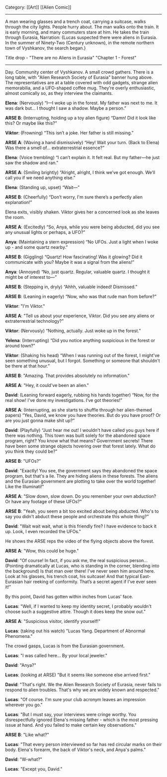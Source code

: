Category: [[Art]] [[Alien Comic]]
___
A man wearing glasses and a trench coat, carrying a suitcase, walks through the city lights. People hurry about. The man walks onto the train. It is early morning, and many commuters stare at him. He takes the train through Eurasia, 
Narration: {Lucas suspected there were aliens in Eurasia. In the summer of Ninety-Two (Century unknown), in the remote northern town of Vyshkanov, the search began.}

Title drop - "There are no Aliens in Eurasia" "Chapter 1 - Forest" 
___
Day. Community center of Vyshkanov. A small crowd gathers. There is a long table, with "Alien Research Society of Eurasia" banner hung above. The representatives are at a table covered with odd gadgets, strange alien memorabilia, and a UFO-shaped coffee mug. They’re overly enthusiastic, almost comically so, as they interview the claimants.

**Elena**: (Nervously) “I—I woke up in the forest. My father was next to me. It was dark but… I thought I saw a shadow. Maybe a person.” 

**ARSE B**: (Interrupting, holding up a toy alien figure) “Damn! Did it look like this? Or maybe like this?” 

**Viktor**: (Frowning) “This isn’t a joke. Her father is still missing.”

**ARSE A**: (Waving a hand dismissively) “Hey! Wait your turn. (Back to Elena) Was there a smell of… extraterrestrial essence?”

**Elena**: (Voice trembling) “I can’t explain it. It felt real. But my father—he just saw the shadow and ran."

**ARSE A**: (Smiling brightly) “Alright, alright, I think we’ve got enough. We’ll call you if we need anything else.”

**Elena**: (Standing up, upset) “Wait—”

**ARSE B**: (Cheerfully) “Don’t worry, I'm sure there’s a perfectly alien explanation!”

Elena exits, visibly shaken. Viktor gives her a concerned look as she leaves the room.


**ARSE A**: (Excitedly) “So, Anya, while you were being abducted, did you see any unusual lights or perhaps, a UFO?”

**Anya**: (Maintaining a stern expression) “No UFOs. Just a light when I woke up - and some quartz nearby.”

**ARSE B**: (Giggling) “Quartz! How fascinating! Was it glowing? Did it communicate with you? Maybe it was a signal from the aliens!”

**Anya**: (Annoyed) “No, just quartz. Regular, valuable quartz. I thought it might be of interest to—”

**ARSE B**: (Stepping in, dryly) “Ahhh, valuable indeed! Dismissed.” 



**ARSE B**: (Leaning in eagerly) “Now, who was that rude man from before?"

**Viktor**: "I'm Viktor."

**ARSE A**: "Tell us about your experience, Viktor. Did you see any aliens or extraterrestrial technology?”

**Viktor**: (Nervously) “Nothing, actually. Just woke up in the forest.” 

**Yelena**: (Interrupting) “Did you notice anything suspicious in the forest or around town?”

**Viktor**: (Shaking his head) “When I was running out of the forest, I might've seen something unusual, but I forgot. Something or someone that shouldn't be there at that hour.”

**ARSE B**: "Amazing. That provides absolutely no information."

**ARSE A**: "Hey, it could've been an alien."



**David**: (Leaning forward eagerly, rubbing his hands together) “Now, for the real show! I've done my investigations. I’ve got theories!”

**ARSE A**: (Interrupting, as she starts to shuffle through her alien-themed papers) “Yes, David, we know you have theories. But do you have proof? Or are you just gonna make shit up?” 

**David**: (Playfully) “Just hear me out! I wouldn't have called you guys here if there was nothing. This town was built solely for the abandoned space program, right? You know what that means? Government secrets! There have been some strange objects hovering over that forest lately. What do you think they could be?"

**ARSE B**: "UFOs?"

**David**: "Exactly! You see, the government says they abandoned the space program, but that's a lie. They are hiding aliens in these forests. The aliens and the Eurasian government are plotting to take over the world together! Like the Illuminati!" 

**ARSE A**: "Slow down, slow down. Do you remember your own abduction? Or have any footage of these UFOs?"

**ARSE B**: "Yeah, you seem a bit too excited about being abducted. Who's to say you didn't abduct these people and orchestrate this whole thing?"

**David**: "Wait wait wait, what is this friendly fire? I have evidence to back it up. Look, I even recorded the UFOs."

He shows the ARSE reps the video of the flying objects above the forest. 

**ARSE A**: "Wow, this could be huge."

**David**: "Of course! In fact, if you ask me, the real suspicious person... (Pointing dramatically at Lucas, who is standing in the corner, blending into the background) Is that man over there! I've never seen him around here. Look at his glasses, his trench coat, his suitcase! And that typical East-Eurasian hair reeking of conformity. That’s a secret agent if I’ve ever seen it!” 

By this point, David has gotten within inches from Lucas' face. 

**Lucas**: "Well, if I wanted to keep my identity secret, I probably wouldn't choose such a suggestive attire. Though it does keep the snow out."

**ARSE A**: "Suspicious visitor, identify yourself!" 

**Lucas**: (taking out his watch) "Lucas Yang. Department of Abnormal Phenomena."

The crowd gasps, Lucas is from the Eurasian government. 

**Lucas**: "I was called here... By your local jeweler."

**David**: "Anya?"

**Lucas**: (looking at ARSE) "But it seems like someone else arrived first."

**David**: "That's right. We the Alien Research Society of Eurasia, never fails to respond to alien troubles. That's why we are widely known and respected."

**Lucas**: "Of course. I'm sure your club acronym leaves an impression wherever you go."

**Lucas**: "But I must say, your interviews were cringe worthy. You disrespectfully ignored Elena's missing father - which is the most pressing issue at hand. And you failed to make certain key observations."

**ARSE B**: "Like what?"

**Lucas**: "That every person interviewed so far has red circular marks on their body. Elena's forearm, the back of Viktor's neck, and Anya's palms." 

**David**: "W-what?"

**Lucas**: "Except you, David." 
